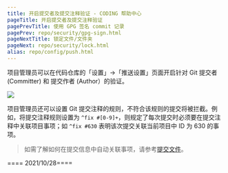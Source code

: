 ```yaml
---
title: 开启提交者及提交注释验证 - CODING 帮助中心
pageTitle: 开启提交者及提交注释验证
pagePrevTitle: 使用 GPG 签名 commit 记录
pagePrev: repo/security/gpg-sign.html
pageNextTitle: 锁定文件/文件夹
pageNext: repo/security/lock.html
alias: repo/config/push.html
---
```


项目管理员可以在代码仓库的「设置」->「推送设置」页面开启针对 Git 提交者 (Committer) 和 提交作者 (Author）的验证。

![](https://help-assets.codehub.cn/enterprise/20211104145908.png)

项目管理员还可以设置 Git 提交注释的规则，不符合该规则的提交将被拦截。例如，将提交注释规则设置为 `^fix #[0-9]+`，则规定了每次提交时必须要在提交注释中关联项目事项；如 `^fix #630` 表明该次提交关联当前项目中 ID 为 630 的事项。

>如需了解如何在提交信息中自动关联事项，请参考[提交文件](/docs/repo/start.html#git-commit)。



==== 2021/10/28====
